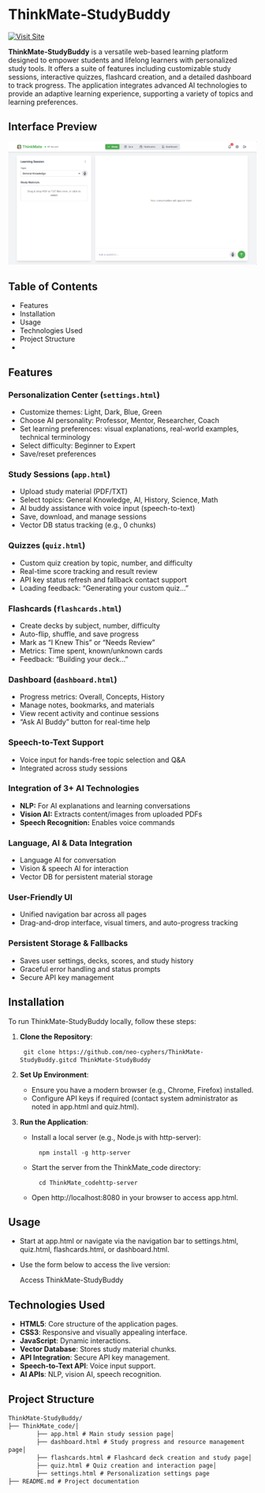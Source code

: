 # ThinkMate-StudyBuddy

[![Visit Site](https://img.shields.io/badge/Live%20Demo-Access-green?style=flat-square)](https://neo-cyphers.github.io/ThinkMate-StudyBuddy/ThinkMate_code/app.html)

**ThinkMate-StudyBuddy** is a versatile web-based learning platform designed to empower students and lifelong learners with personalized study tools. It offers a suite of features including customizable study sessions, interactive quizzes, flashcard creation, and a detailed dashboard to track progress. The application integrates advanced AI technologies to provide an adaptive learning experience, supporting a variety of topics and learning preferences.

## Interface Preview

![ThinkMate Interface Preview](assets/ThinkMate.png)

##  Table of Contents

- Features 
- Installation 
- Usage 
- Technologies Used 
- Project Structure
- 
##  Features

### Personalization Center (`settings.html`)

- Customize themes: Light, Dark, Blue, Green
- Choose AI personality: Professor, Mentor, Researcher, Coach
- Set learning preferences: visual explanations, real-world examples, technical terminology
- Select difficulty: Beginner to Expert
- Save/reset preferences

### Study Sessions (`app.html`)

- Upload study material (PDF/TXT)
- Select topics: General Knowledge, AI, History, Science, Math
- AI buddy assistance with voice input (speech-to-text)
- Save, download, and manage sessions
- Vector DB status tracking (e.g., 0 chunks)

### Quizzes (`quiz.html`)

- Custom quiz creation by topic, number, and difficulty
- Real-time score tracking and result review
- API key status refresh and fallback contact support
- Loading feedback: “Generating your custom quiz…”

### Flashcards (`flashcards.html`)

- Create decks by subject, number, difficulty
- Auto-flip, shuffle, and save progress
- Mark as “I Knew This” or “Needs Review”
- Metrics: Time spent, known/unknown cards
- Feedback: “Building your deck…”

### Dashboard (`dashboard.html`)

- Progress metrics: Overall, Concepts, History
- Manage notes, bookmarks, and materials
- View recent activity and continue sessions
- “Ask AI Buddy” button for real-time help

###  Speech-to-Text Support

- Voice input for hands-free topic selection and Q&A
- Integrated across study sessions

### Integration of 3+ AI Technologies

- **NLP:** For AI explanations and learning conversations  
- **Vision AI:** Extracts content/images from uploaded PDFs  
- **Speech Recognition:** Enables voice commands

### Language, AI & Data Integration

- Language AI for conversation
- Vision & speech AI for interaction
- Vector DB for persistent material storage

### User-Friendly UI

- Unified navigation bar across all pages
- Drag-and-drop interface, visual timers, and auto-progress tracking

### Persistent Storage & Fallbacks

- Saves user settings, decks, scores, and study history
- Graceful error handling and status prompts
- Secure API key management


## Installation

To run ThinkMate-StudyBuddy locally, follow these steps:

1. **Clone the Repository**:

        git clone https://github.com/neo-cyphers/ThinkMate-StudyBuddy.gitcd ThinkMate-StudyBuddy
2. **Set Up Environment**:

    - Ensure you have a modern browser (e.g., Chrome, Firefox) installed.
    - Configure API keys if required (contact system administrator as noted in app.html and quiz.html).
3. **Run the Application**:

    - Install a local server (e.g., Node.js with http-server):

            npm install -g http-server
    - Start the server from the ThinkMate\_code directory:

            cd ThinkMate_codehttp-server
    - Open http://localhost:8080 in your browser to access app.html.

## Usage

- Start at app.html or navigate via the navigation bar to settings.html, quiz.html, flashcards.html, or dashboard.html.
- Use the form below to access the live version:

    Access ThinkMate-StudyBuddy

## Technologies Used

- **HTML5**: Core structure of the application pages.
- **CSS3**: Responsive and visually appealing interface.
- **JavaScript**: Dynamic interactions.
- **Vector Database**: Stores study material chunks.
- **API Integration**: Secure API key management.
- **Speech-to-Text API**: Voice input support.
- **AI APIs**: NLP, vision AI, speech recognition.

## Project Structure

    ThinkMate-StudyBuddy/
    ├── ThinkMate_code/│ 
            ├── app.html # Main study session page│ 
            ├── dashboard.html # Study progress and resource management page│ 
            ├── flashcards.html # Flashcard deck creation and study page│ 
            ├── quiz.html # Quiz creation and interaction page│ 
            ├── settings.html # Personalization settings page
    ├── README.md # Project documentation

